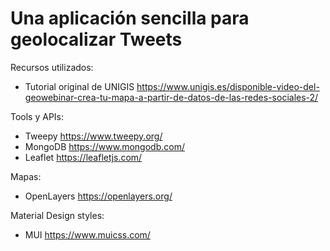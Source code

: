 Una aplicación sencilla para geolocalizar Tweets
================================================

Recursos utilizados: 

* Tutorial original de UNIGIS https://www.unigis.es/disponible-video-del-geowebinar-crea-tu-mapa-a-partir-de-datos-de-las-redes-sociales-2/


Tools y APIs:
* Tweepy https://www.tweepy.org/
* MongoDB https://www.mongodb.com/
* Leaflet https://leafletjs.com/

Mapas:
* OpenLayers https://openlayers.org/

Material Design styles:
* MUI https://www.muicss.com/

